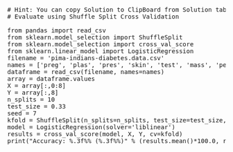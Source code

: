 <pre class="file" data-target="clipboard">
# Hint: You can copy Solution to ClipBoard from Solution tab in Step 4
# Evaluate using Shuffle Split Cross Validation

from pandas import read_csv
from sklearn.model_selection import ShuffleSplit
from sklearn.model_selection import cross_val_score
from sklearn.linear_model import LogisticRegression
filename = 'pima-indians-diabetes.data.csv'
names = ['preg', 'plas', 'pres', 'skin', 'test', 'mass', 'pedi', 'age', 'class']
dataframe = read_csv(filename, names=names)
array = dataframe.values
X = array[:,0:8]
Y = array[:,8]
n_splits = 10
test_size = 0.33
seed = 7
kfold = ShuffleSplit(n_splits=n_splits, test_size=test_size, random_state=seed)
model = LogisticRegression(solver='liblinear')
results = cross_val_score(model, X, Y, cv=kfold)
print("Accuracy: %.3f%% (%.3f%%)" % (results.mean()*100.0, results.std()*100.0))

</pre>

